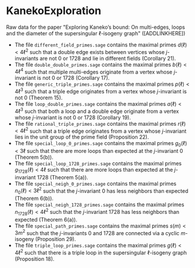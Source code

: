 # KanekoExploration
Raw data for the paper "Exploring Kaneko’s bound: On multi-edges, loops and the diameter of the supersingular ℓ-isogeny graph" ([ADDLINKHERE])

- The file `different_field_primes.sage` contains the maximal primes $d(\ell) < 4\ell^2$ such that a double edge exists between vertices whose $j$-invariants are not $0$ or $1728$ and lie in different fields (Corollary 21).
- The file `double_double_primes.sage` contains the maximal primes $b(\ell) < 4\ell^4$ such that multiple multi-edges originate from a vertex whose $j$-invariant is not $0$ or $1728$ (Corollary 17).
- The file `generic_triple_primes.sage` contains the maximal primes $p(\ell) < 4\ell^3$ such that a triple edge originates from a vertex whose $j$-invariant is not $0$ (Theorem 15).
- The file `loop_double_primes.sage` contains the maximal primes $a(\ell) < 4\ell^3$ such that both a loop and a double edge originate from a vertex whose $j$-invariant is not $0$ or $1728$ (Corollary 19).
- The file `rational_triple_primes.sage` contains the maximal primes $r(\ell) < 4\ell^2$ such that a triple edge originates from a vertex whose $j$-invariant lies in the unit group of the prime field (Proposition 22).
- The file `special_loop_0_primes.sage` contains the maximal primes $g_0(\ell) < 3\ell$ such that there are more loops than expected at the $j$-invariant $0$ (Theorem 5(b)).
- The file `special_loop_1728_primes.sage` contains the maximal primes $g_{1728}(\ell) < 4\ell$ such that there are more loops than expected at the $j$-invariant $1728$ (Theorem 5(a)).
- The file `special_neigh_0_primes.sage` contains the maximal primes $n_0(\ell) < 3\ell^2$ such that the $j$-invariant $0$ has less neighbors than expected (Theorem 6(b)).
- The file `special_neigh_1728_primes.sage` contains the maximal primes $n_{1728}(\ell) < 4\ell^2$ such that the $j$-invariant $1728$ has less neighbors than expected (Theorem 6(a)).
- The file `special_path_primes.sage` contains the maximal primes $s(m) < 3m^2$ such that the $j$-invariants $0$ and $1728$ are connected via a cyclic $m$-isogeny (Proposition 29).
- The file `triple_loop_primes.sage` contains the maximal primes $g(\ell) < 4\ell^2$ such that there is a triple loop in the supersingular $\ell$-isogeny graph (Proposition 18).
